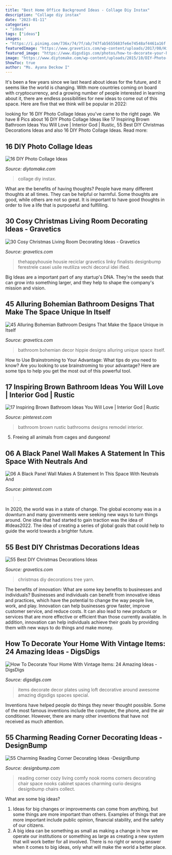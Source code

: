 ```yaml
---
title: "Best Home Office Background Ideas - Collage Diy Instax"
description: "Collage diy instax"
date: "2023-01-11"
categories:
- "ideas"
tags: ["ideas"]
images:
- "https://i.pinimg.com/736x/74/7f/ab/747fab5655683fe6e74548af4461a16f.jpg"
featuredImage: "https://www.gravetics.com/wp-content/uploads/2017/08/Hippie-Style-Bathroom-Decor.jpg"
featured_image: "https://www.digsdigs.com/photos/how-to-decorate-your-home-with-vintage-items-24.jpg"
image: "https://www.diytomake.com/wp-content/uploads/2015/10/DIY-Photo-Collage-Instax-Wall.jpg"
ShowToc: true
author: "Ms. Ayana Deckow I"
---
```



It's been a few years since we last heard about ideas for the future, and it seems like the world is changing. With more countries coming on board with cryptocurrency, and a growing number of people interested in learning about it, there are endless possibilities for new ideas to come out of this space. Here are five that we think will be popular in 2022: 

	

		
looking for 16 DIY Photo Collage Ideas you've came to the right page. We have 8 Pics about 16 DIY Photo Collage Ideas like 17 Inspiring Brown Bathroom Ideas You Will Love | Interior God | Rustic, 55 Best DIY Christmas Decorations Ideas and also 16 DIY Photo Collage Ideas. Read more:
		
    
## 16 DIY Photo Collage Ideas

<img loading=lazy src="https://www.diytomake.com/wp-content/uploads/2015/10/DIY-Photo-Collage-Instax-Wall.jpg" onerror="this.onerror=null;this.src='https://tse3.mm.bing.net/th?id=OIP.o9Lp4PELRJx9TBYauYXAlwHaLH&amp;pid=15.1';" alt="16 DIY Photo Collage Ideas">

_Source: diytomake.com_

>collage diy instax. 

	

What are the benefits of having thoughts?
People have many different thoughts at all times. They can be helpful or harmful. Some thoughts are good, while others are not so great. It is important to have good thoughts in order to live a life that is purposeful and fulfilling.

    
## 30 Cosy Christmas Living Room Decorating Ideas - Gravetics

<img loading=lazy src="https://www.gravetics.com/wp-content/uploads/2016/10/Christmas-Spirit-into-Your-Living-Room-3.jpg" onerror="this.onerror=null;this.src='https://tse1.mm.bing.net/th?id=OIP.OV2CYv40svnOgYp2qGCbsQHaIT&amp;pid=15.1';" alt="30 Cosy Christmas Living Room Decorating Ideas - Gravetics">

_Source: gravetics.com_

>thehappyhousie housie reciclar gravetics linky finalists designbump ferestrele casei usile reutiliza vechi decorul idei ified. 

	

Big Ideas are a important part of any startup's DNA. They're the seeds that can grow into something larger, and they help to shape the company's mission and vision.

    
## 45 Alluring Bohemian Bathroom Designs That Make The Space Unique In Itself

<img loading=lazy src="https://www.gravetics.com/wp-content/uploads/2017/08/Hippie-Style-Bathroom-Decor.jpg" onerror="this.onerror=null;this.src='https://tse4.mm.bing.net/th?id=OIP.7H1I_-4SU6lpr3aTCCkSUQHaLH&amp;pid=15.1';" alt="45 Alluring Bohemian Bathroom Designs That Make the Space Unique in Itself">

_Source: gravetics.com_

>bathroom bohemian decor hippie designs alluring unique space itself. 

	

How to Use Brainstroming to Your Advantage: What tips do you need to know?
Are you looking to use brainstroming to your advantage? Here are some tips to help you get the most out of this powerful tool.

    
## 17 Inspiring Brown Bathroom Ideas You Will Love | Interior God | Rustic

<img loading=lazy src="https://i.pinimg.com/736x/74/7f/ab/747fab5655683fe6e74548af4461a16f.jpg" onerror="this.onerror=null;this.src='https://tse3.mm.bing.net/th?id=OIP.P0nI3oqK6Szh81Xzgy8I4gHaLH&amp;pid=15.1';" alt="17 Inspiring Brown Bathroom Ideas You Will Love | Interior God | Rustic">

_Source: pinterest.com_

>bathroom brown rustic bathrooms designs remodel interior. 

	

5. Freeing all animals from cages and dungeons!

    
## 06 A Black Panel Wall Makes A Statement In This Space With Neutrals And

<img loading=lazy src="https://i.pinimg.com/736x/8c/b4/8c/8cb48cbe444d19c6fa66eec7bb622997.jpg" onerror="this.onerror=null;this.src='https://tse1.mm.bing.net/th?id=OIP.TSfif5sLXo-NUFYCsNL-WQHaLH&amp;pid=15.1';" alt="06 A Black Panel Wall Makes A Statement In This Space With Neutrals And">

_Source: pinterest.com_

>. 

	

In 2020, the world was in a state of change. The global economy was in a downturn and many governments were seeking new ways to turn things around. One idea that had started to gain traction was the idea of #Ideas2022. The idea of creating a series of global goals that could help to guide the world towards a brighter future.

    
## 55 Best DIY Christmas Decorations Ideas

<img loading=lazy src="https://www.gravetics.com/wp-content/uploads/2017/10/DIY-Yarn-Christmas-Tree.jpg" onerror="this.onerror=null;this.src='https://tse2.mm.bing.net/th?id=OIP._IqH9zh7uqtybPGZNq2T-wHaJ4&amp;pid=15.1';" alt="55 Best DIY Christmas Decorations Ideas">

_Source: gravetics.com_

>christmas diy decorations tree yarn. 

	

The benefits of innovation: What are some key benefits to businesses and individuals?
Businesses and individuals can benefit from innovative ideas and practices, which have the potential to change the way people live, work, and play. Innovation can help businesses grow faster, improve customer service, and reduce costs. It can also lead to new products or services that are more effective or efficient than those currently available. In addition, innovation can help individuals achieve their goals by providing them with new ways to do things and make money.

    
## How To Decorate Your Home With Vintage Items: 24 Amazing Ideas - DigsDigs

<img loading=lazy src="https://www.digsdigs.com/photos/how-to-decorate-your-home-with-vintage-items-24.jpg" onerror="this.onerror=null;this.src='https://tse2.mm.bing.net/th?id=OIP.byzNWShD7lI28qQRGKzWmAHaLH&amp;pid=15.1';" alt="How To Decorate Your Home With Vintage Items: 24 Amazing Ideas - DigsDigs">

_Source: digsdigs.com_

>items decorate decor plates using loft decorative around awesome amazing digsdigs spaces special. 

	

Inventions have helped people do things they never thought possible. Some of the most famous inventions include the computer, the phone, and the air conditioner. However, there are many other inventions that have not received as much attention.

    
## 55 Charming Reading Corner Decorating Ideas -DesignBump

<img loading=lazy src="https://cdn.designbump.com/wp-content/uploads/2015/11/reading-corner-nook49.jpg" onerror="this.onerror=null;this.src='https://tse4.mm.bing.net/th?id=OIP.o9E2bFVJzG_Gqxi0ooqvhAHaJ4&amp;pid=15.1';" alt="55 Charming Reading Corner Decorating Ideas -DesignBump">

_Source: designbump.com_

>reading corner cozy living comfy nook rooms corners decorating chair space nooks cabinet spaces charming curio designs designbump chairs collect. 

	

What are some big ideas?
1. Ideas for big changes or improvements can come from anything, but some things are more important than others. Examples of things that are more important include public opinion, financial stability, and the safety of our citizens.
2. A big idea can be something as small as making a change in how we operate our institutions or something as large as creating a new system that will work better for all involved. There is no right or wrong answer when it comes to big ideas, only what will make the world a better place.

